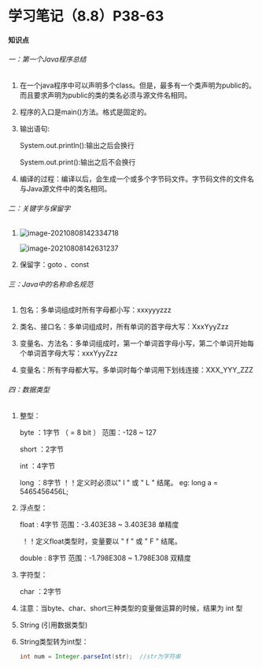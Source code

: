 # 学习笔记（8.8）P38-63

#### 知识点

###### 一：第一个Java程序总结

1. 在一个java程序中可以声明多个class。但是，最多有一个类声明为public的。而且要求声明为public的类的类名必须与源文件名相同。

2. 程序的入口是main()方法。格式是固定的。

3. 输出语句:

   System.out.println():输出之后会换行

   System.out.print():输出之后不会换行

4. 编译的过程：编译以后，会生成一个或多个字节码文件。字节码文件的文件名与Java源文件中的类名相同。

###### 二：关键字与保留字

1. ![image-20210808142334718](https://gitee.com/kinkrit/homework-drawing-bed/raw/master/img/image-20210808142334718.png)

   ![image-20210808142631237](https://gitee.com/kinkrit/homework-drawing-bed/raw/master/img/image-20210808142631237.png)

2. 保留字：goto 、const  

   

###### 三：Java中的名称命名规范

1. 包名：多单词组成时所有字母都小写：xxxyyyzzz

2. 类名、接口名：多单词组成时，所有单词的首字母大写：XxxYyyZzz

3. 变量名、方法名：多单词组成时，第一个单词首字母小写，第二个单词开始每个单词首字母大写：xxxYyyZzz

4. 变量名：所有字母都大写。多单词时每个单词用下划线连接：XXX_YYY_ZZZ

   

###### 四：数据类型

1. 整型：

   byte  ：1字节  （ = 8 bit ） 范围：-128 ~ 127

   short  ：2字节

   int  ：4字节

   long  ：8字节  ！！定义时必须以" l "  或  " L " 结尾。 eg:  long a = 5465456456L;

   

2. 浮点型：

   float  :  4字节    范围：-3.403E38 ~ 3.403E38     单精度   

   ​           ！！定义float类型时，变量要以 " f " 或 " F " 结尾。

   double  :  8字节   范围：-1.798E308 ~ 1.798E308    双精度

   

3. 字符型：

   char  ：2字节

   

4. 注意：当byte、char、short三种类型的变量做运算的时候，结果为 int 型

   

5. String (引用数据类型)

6. String类型转为int型：

   ```java
   int num = Integer.parseInt(str);  //str为字符串
   ```

   